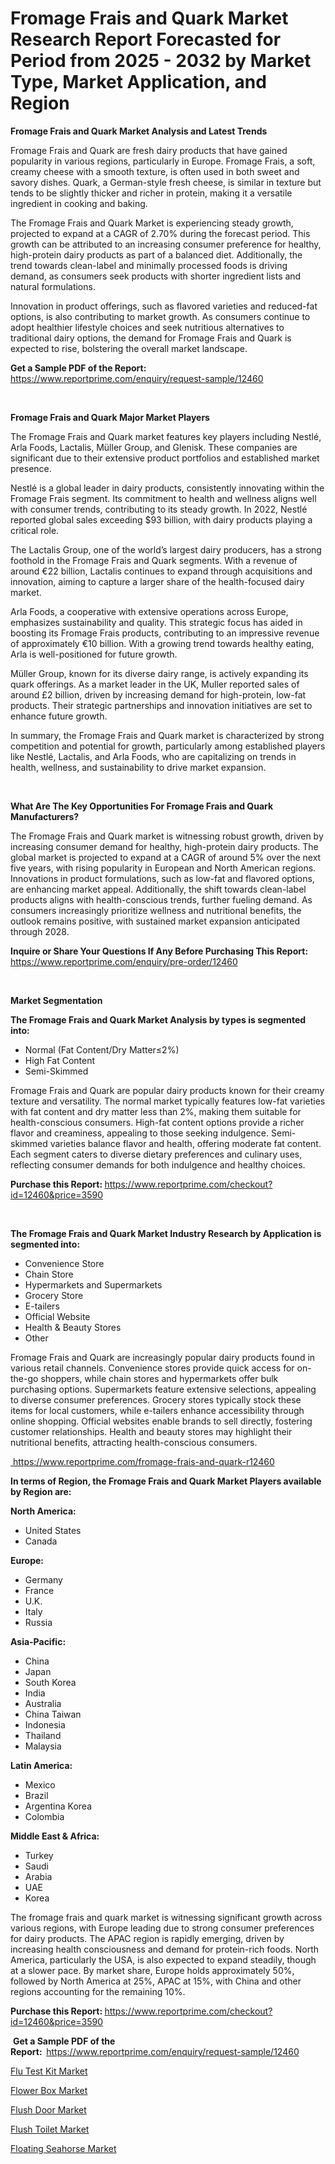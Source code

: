 <p><h1>Fromage Frais and Quark Market Research Report Forecasted for Period from 2025 -  2032 by Market Type, Market Application, and Region</h1></p><p><strong>Fromage Frais and Quark Market Analysis and Latest Trends</strong></p>
<p><p>Fromage Frais and Quark are fresh dairy products that have gained popularity in various regions, particularly in Europe. Fromage Frais, a soft, creamy cheese with a smooth texture, is often used in both sweet and savory dishes. Quark, a German-style fresh cheese, is similar in texture but tends to be slightly thicker and richer in protein, making it a versatile ingredient in cooking and baking.</p><p>The Fromage Frais and Quark Market is experiencing steady growth, projected to expand at a CAGR of 2.70% during the forecast period. This growth can be attributed to an increasing consumer preference for healthy, high-protein dairy products as part of a balanced diet. Additionally, the trend towards clean-label and minimally processed foods is driving demand, as consumers seek products with shorter ingredient lists and natural formulations.</p><p>Innovation in product offerings, such as flavored varieties and reduced-fat options, is also contributing to market growth. As consumers continue to adopt healthier lifestyle choices and seek nutritious alternatives to traditional dairy options, the demand for Fromage Frais and Quark is expected to rise, bolstering the overall market landscape.</p></p>
<p><strong>Get a Sample PDF of the Report:&nbsp;</strong> <a href="https://www.reportprime.com/enquiry/request-sample/12460?utm_campaign=1870&utm_medium=2&utm_source=Github&utm_content=ia&utm_term=18032025&utm_id=fromage-frais-and-quark">https://www.reportprime.com/enquiry/request-sample/12460</a></p>
<p>&nbsp;</p>
<p><strong>Fromage Frais and Quark Major Market Players</strong></p>
<p><p>The Fromage Frais and Quark market features key players including Nestlé, Arla Foods, Lactalis, Müller Group, and Glenisk. These companies are significant due to their extensive product portfolios and established market presence.</p><p>Nestlé is a global leader in dairy products, consistently innovating within the Fromage Frais segment. Its commitment to health and wellness aligns well with consumer trends, contributing to its steady growth. In 2022, Nestlé reported global sales exceeding $93 billion, with dairy products playing a critical role.</p><p>The Lactalis Group, one of the world’s largest dairy producers, has a strong foothold in the Fromage Frais and Quark segments. With a revenue of around €22 billion, Lactalis continues to expand through acquisitions and innovation, aiming to capture a larger share of the health-focused dairy market.</p><p>Arla Foods, a cooperative with extensive operations across Europe, emphasizes sustainability and quality. This strategic focus has aided in boosting its Fromage Frais products, contributing to an impressive revenue of approximately €10 billion. With a growing trend towards healthy eating, Arla is well-positioned for future growth.</p><p>Müller Group, known for its diverse dairy range, is actively expanding its quark offerings. As a market leader in the UK, Muller reported sales of around £2 billion, driven by increasing demand for high-protein, low-fat products. Their strategic partnerships and innovation initiatives are set to enhance future growth.</p><p>In summary, the Fromage Frais and Quark market is characterized by strong competition and potential for growth, particularly among established players like Nestlé, Lactalis, and Arla Foods, who are capitalizing on trends in health, wellness, and sustainability to drive market expansion.</p></p>
<p>&nbsp;</p>
<p><strong>What Are The Key Opportunities For Fromage Frais and Quark Manufacturers?</strong></p>
<p><p>The Fromage Frais and Quark market is witnessing robust growth, driven by increasing consumer demand for healthy, high-protein dairy products. The global market is projected to expand at a CAGR of around 5% over the next five years, with rising popularity in European and North American regions. Innovations in product formulations, such as low-fat and flavored options, are enhancing market appeal. Additionally, the shift towards clean-label products aligns with health-conscious trends, further fueling demand. As consumers increasingly prioritize wellness and nutritional benefits, the outlook remains positive, with sustained market expansion anticipated through 2028.</p></p>
<p><strong>Inquire or Share Your Questions If Any Before Purchasing This Report:</strong> <a href="https://www.reportprime.com/enquiry/pre-order/12460?utm_campaign=1870&utm_medium=2&utm_source=Github&utm_content=ia&utm_term=18032025&utm_id=fromage-frais-and-quark">https://www.reportprime.com/enquiry/pre-order/12460</a></p>
<p>&nbsp;</p>
<p><strong>Market Segmentation</strong></p>
<p><strong>The Fromage Frais and Quark Market Analysis by types is segmented into:</strong></p>
<p><ul><li>Normal (Fat Content/Dry Matter≤2%)</li><li>High Fat Content</li><li>Semi-Skimmed</li></ul></p>
<p><p>Fromage Frais and Quark are popular dairy products known for their creamy texture and versatility. The normal market typically features low-fat varieties with fat content and dry matter less than 2%, making them suitable for health-conscious consumers. High-fat content options provide a richer flavor and creaminess, appealing to those seeking indulgence. Semi-skimmed varieties balance flavor and health, offering moderate fat content. Each segment caters to diverse dietary preferences and culinary uses, reflecting consumer demands for both indulgence and healthy choices.</p></p>
<p><strong>Purchase this Report:&nbsp;</strong><a href="https://www.reportprime.com/checkout?id=12460&price=3590&utm_campaign=1870&utm_medium=2&utm_source=Github&utm_content=ia&utm_term=18032025&utm_id=fromage-frais-and-quark">https://www.reportprime.com/checkout?id=12460&price=3590</a></p>
<p>&nbsp;</p>
<p><strong>The Fromage Frais and Quark Market Industry Research by Application is segmented into:</strong></p>
<p><ul><li>Convenience Store</li><li>Chain Store</li><li>Hypermarkets and Supermarkets</li><li>Grocery Store</li><li>E-tailers</li><li>Official Website</li><li>Health & Beauty Stores</li><li>Other</li></ul></p>
<p><p>Fromage Frais and Quark are increasingly popular dairy products found in various retail channels. Convenience stores provide quick access for on-the-go shoppers, while chain stores and hypermarkets offer bulk purchasing options. Supermarkets feature extensive selections, appealing to diverse consumer preferences. Grocery stores typically stock these items for local customers, while e-tailers enhance accessibility through online shopping. Official websites enable brands to sell directly, fostering customer relationships. Health and beauty stores may highlight their nutritional benefits, attracting health-conscious consumers.</p></p>
<p><a href="https://www.reportprime.com/fromage-frais-and-quark-r12460?utm_campaign=1870&utm_medium=2&utm_source=Github&utm_content=ia&utm_term=18032025&utm_id=fromage-frais-and-quark">&nbsp;https://www.reportprime.com/fromage-frais-and-quark-r12460</a></p>
<p><strong>In terms of Region, the Fromage Frais and Quark Market Players available by Region are:</strong></p>
<p>
    <p> <strong> North America: </strong>
        <ul>
            <li>United States</li>
            <li>Canada</li>
        </ul>
        </p> 
    <p> <strong> Europe: </strong>
        <ul>
            <li>Germany</li>
            <li>France</li>
            <li>U.K.</li>
            <li>Italy</li>
            <li>Russia</li>
        </ul>
        </p> 
    <p> <strong> Asia-Pacific: </strong>
        <ul>
            <li>China</li>
            <li>Japan</li>
            <li>South Korea</li>
            <li>India</li>
            <li>Australia</li>
            <li>China Taiwan</li>
            <li>Indonesia</li>
            <li>Thailand</li>
            <li>Malaysia</li>
        </ul>
        </p> 
    <p> <strong> Latin America: </strong>
        <ul>
            <li>Mexico</li>
            <li>Brazil</li>
            <li>Argentina Korea</li>
            <li>Colombia</li>
        </ul>
        </p> 
    <p> <strong> Middle East & Africa: </strong>
        <ul>
            <li>Turkey</li>
            <li>Saudi</li>
            <li>Arabia</li>
            <li>UAE</li>
            <li>Korea</li>
        </ul>
    </p>
    </p>
<p><p>The fromage frais and quark market is witnessing significant growth across various regions, with Europe leading due to strong consumer preferences for dairy products. The APAC region is rapidly emerging, driven by increasing health consciousness and demand for protein-rich foods. North America, particularly the USA, is also expected to expand steadily, though at a slower pace. By market share, Europe holds approximately 50%, followed by North America at 25%, APAC at 15%, with China and other regions accounting for the remaining 10%.</p></p>
<p><strong>Purchase this Report: </strong><a href="https://www.reportprime.com/checkout?id=12460&price=3590&utm_campaign=1870&utm_medium=2&utm_source=Github&utm_content=ia&utm_term=18032025&utm_id=fromage-frais-and-quark">https://www.reportprime.com/checkout?id=12460&price=3590</a></p>
<p>&nbsp;<strong>Get a Sample PDF of the Report:&nbsp;&nbsp;</strong><a href="https://www.reportprime.com/enquiry/request-sample/12460?utm_campaign=1870&utm_medium=2&utm_source=Github&utm_content=ia&utm_term=18032025&utm_id=fromage-frais-and-quark">https://www.reportprime.com/enquiry/request-sample/12460</a></p>
<p><strong></strong></p>
<p><p><a href="https://github.com/saguegrody74/Market-Research-Report-List-1/blob/main/flu-test-kit-market.md?utm_campaign=1870&utm_medium=2&utm_source=Github&utm_content=ia&utm_term=18032025&utm_id=fromage-frais-and-quark">Flu Test Kit Market</a></p><p><a href="https://github.com/yuukoleuda/Market-Research-Report-List-1/blob/main/flower-box-market.md?utm_campaign=1870&utm_medium=2&utm_source=Github&utm_content=ia&utm_term=18032025&utm_id=fromage-frais-and-quark">Flower Box Market</a></p><p><a href="https://github.com/tornapruttuz/Market-Research-Report-List-1/blob/main/flush-door-market.md?utm_campaign=1870&utm_medium=2&utm_source=Github&utm_content=ia&utm_term=18032025&utm_id=fromage-frais-and-quark">Flush Door Market</a></p><p><a href="https://github.com/denighoylen1/Market-Research-Report-List-1/blob/main/flush-toilet-market.md?utm_campaign=1870&utm_medium=2&utm_source=Github&utm_content=ia&utm_term=18032025&utm_id=fromage-frais-and-quark">Flush Toilet Market</a></p><p><a href="https://github.com/marteyfito9/Market-Research-Report-List-1/blob/main/floating-seahorse-market.md?utm_campaign=1870&utm_medium=2&utm_source=Github&utm_content=ia&utm_term=18032025&utm_id=fromage-frais-and-quark">Floating Seahorse Market</a></p></p>